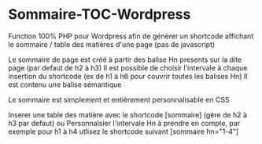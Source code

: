 # Sommaire-TOC-Wordpress
 
 Function 100% PHP pour Wordpress afin de générer un shortcode affichant le sommaire / table des matières d'une page (pas de javascript)
 
Le sommaire de page est créé à partir des balise Hn presents sur la dite page (par defaut de h2 à h3)
Il est possible de choisir l'intervale à chaque insertion du shortcode (ex de h1 à h6 pour couvrir toutes les balises Hn)
Il est contenu une balise sémantique <nav>
Le sommaire est simplement et entièrement personnalisable en CSS

Inserer une table des matière avec le shortcode [sommaire]  (gère de h2 à h3 par defaut)
ou
Personnalsier l'intervale Hn à prendre en compte, par exemple pour h1 à h4 utlisez le shortcode suivant [sommaire hn="1-4"]
